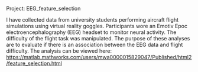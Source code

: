 Project: EEG_feature_selection

I have collected data from university students performing aircraft flight simulations using virtual reality goggles.
Participants wore an Emotiv Epoc electroencephalography (EEG) headset to monitor neural activity. The difficulty of the 
flight task was manipulated. The purpose of these analyses are to evaluate if there is an association between the EEG data 
and flight difficulty. 
The analysis can be viewed here: https://matlab.mathworks.com/users/mwa0000015829047/Published/html2/feature_selection.html
